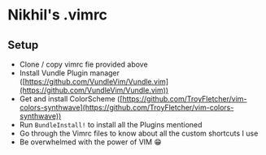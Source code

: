 # Nikhil's .vimrc

## Setup

- Clone / copy vimrc fie provided above
- Install Vundle Plugin manager ([https://github.com/VundleVim/Vundle.vim](https://github.com/VundleVim/Vundle.vim))
- Get and install ColorScheme ([https://github.com/TroyFletcher/vim-colors-synthwave](https://github.com/TroyFletcher/vim-colors-synthwave))
- Run ```BundleInstall!``` to install all the Plugins mentioned
- Go through the Vimrc files to know about all the custom shortcuts I use
- Be overwhelmed with the power of VIM 😁
